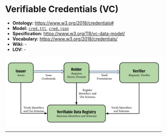 # Verifiable Credentials (VC)

- **Ontology:** https://www.w3.org/2018/credentials#
- **Model:** [`cred.ttl`](local/cred_fixed.ttl), [`cred.json`](local/cred.json)
- **Specification:** https://www.w3.org/TR/vc-data-model/
- **Vocabulary:** https://www.w3.org/2018/credentials/
- **Wiki:** -
- **LOV:** -

![](images/ecosystem.original.svg)

---
